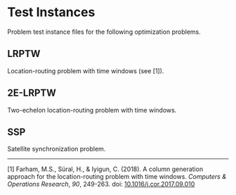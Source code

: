 # Test Instances

Problem test instance files for the following optimization problems.

## LRPTW

Location-routing problem with time windows (see [1]).

## 2E-LRPTW

Two-echelon location-routing problem with time windows.

## SSP

Satellite synchronization problem.


---
[1]	Farham, M.S., Süral, H., & Iyigun, C. (2018). A column generation approach for the location-routing problem with time windows. *Computers & Operations Research*, *90*, 249-263. doi: [10.1016/j.cor.2017.09.010](https://doi.org/10.1016/j.cor.2017.09.010)